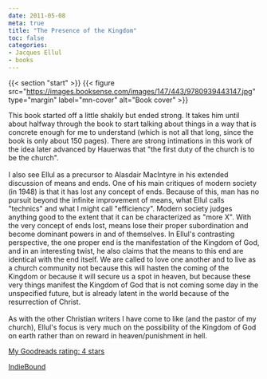 ```yaml
---
date: 2011-05-08
meta: true
title: "The Presence of the Kingdom"
toc: false
categories:
- Jacques Ellul
- books
---
```


{{< section "start" >}}
{{< figure src="https://images.booksense.com/images/147/443/9780939443147.jpg" type="margin" label="mn-cover" alt="Book cover" >}}

This book started off a little shakily but ended strong. It takes him until about halfway through the book to start talking about things in a way that is concrete enough for me to understand (which is not all that long, since the book is only about 150 pages). There are strong intimations in this work of the idea later advanced by Hauerwas that "the first duty of the church is to be the church". <br /><br />I also see Ellul as a precursor to Alasdair MacIntyre in his extended discussion of means and ends. One of his main critiques of modern society (in 1948) is that it has lost any concept of ends. Because of this, man has no pursuit beyond the infinite improvement of means, what Ellul calls "technics" and what I might call "efficiency". Modern society judges anything good to the extent that it can be characterized as "more X". With the very concept of ends lost, means lose their proper subordination and become dominant powers in and of themselves. In Ellul's contrasting perspective, the one proper end is the manifestation of the Kingdom of God, and in an interesting twist, he also claims that the means to this end are identical with the end itself. We are called to love one another and to live as a church community not because this will hasten the coming of the Kingdom or because it will secure us a spot in heaven, but because these very things manifest the Kingdom of God that is not coming some day in the unspecified future, but is already latent in the world because of the resurrection of Christ.<br /><br />As with the other Christian writers I have come to like (and the pastor of my church), Ellul's focus is very much on the possibility of the Kingdom of God on earth rather than on reward in heaven/punishment in hell. 

[My Goodreads rating: 4 stars](https://www.goodreads.com/review/show/164707875)  

[IndieBound](https://www.indiebound.org/book/9780939443147)
